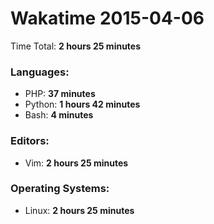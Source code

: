 # Wakatime 2015-04-06

Time Total: **2 hours 25 minutes**

### Languages:
- PHP: **37 minutes** 
- Python: **1 hours 42 minutes** 
- Bash: **4 minutes** 

### Editors:
- Vim: **2 hours 25 minutes** 

### Operating Systems:
- Linux: **2 hours 25 minutes** 

